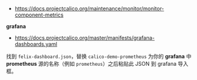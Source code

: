 * https://docs.projectcalico.org/maintenance/monitor/monitor-component-metrics

**grafana**

* https://docs.projectcalico.org/master/manifests/grafana-dashboards.yaml

找到 `felix-dashboard.json`，替换 `calico-demo-prometheus` 为你的 **grafana** 中 **prometheus** 源的名称（例如 `prometheus`）之后粘贴此 JSON 到 grafana 导入框。
